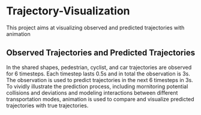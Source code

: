 # Trajectory-Visualization
This project aims at visualizing observed and predicted trajectories with animation

## Observed Trajectories and Predicted Trajectories
In the shared shapes, pedestrian, cyclist, and car trajectories are observed for 6 timesteps. Each timestep lasts 0.5s and in total the observation is 3s. The observation is used to predict trajectories in the next 6 timesteps in 3s. To vividly illustrate the prediction process, including mornitoring potential collisions and deviations and modeling interactions between different transportation modes, animation is used to compare and visualize predicted trajectories with true trajectories. 

